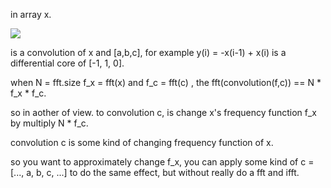 in array x.

![][y(i) = a*x(i-1) + b*x(i) + c*x(i+1)]

is a convolution of x and [a,b,c], for example y(i) = -x(i-1) + x(i) is a differential core of [-1, 1, 0].

when N = fft.size f_x = fft(x) and f_c = fft(c) , the fft(convolution(f,c)) == N * f_x * f_c.

so in aother of view. to convolution c, is change x's frequency function f_x by multiply N * f_c.

convolution c is some kind of changing frequency function of x.

so you want to approximately change f_x, you can apply some kind of c = [..., a, b, c, ...] to do the same effect, but without really do a fft and ifft.


[y(i) = a*x(i-1) + b*x(i) + c*x(i+1)]: #math
